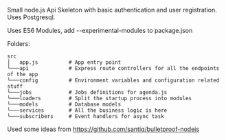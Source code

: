 Small node.js Api Skeleton with basic authentication and user registration.
Uses Postgresql.

Uses ES6 Modules, add --experimental-modules to package.json

Folders:

    src
    │   app.js          # App entry point
    └───api             # Express route controllers for all the endpoints of the app
    └───config          # Environment variables and configuration related stuff
    └───jobs            # Jobs definitions for agenda.js
    └───loaders         # Split the startup process into modules
    └───models          # Database models
    └───services        # All the business logic is here
    └───subscribers     # Event handlers for async task


Used some ideas from https://github.com/santiq/bulletproof-nodejs